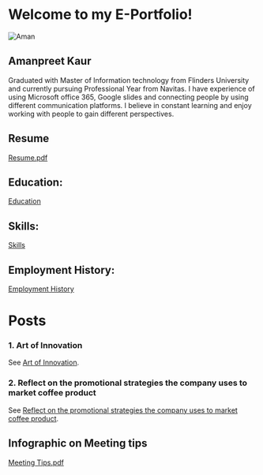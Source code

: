 # Welcome to my E-Portfolio!
![Aman](https://user-images.githubusercontent.com/48699383/101231103-ecf1f000-36f8-11eb-9cac-1988a5dd4807.jpg)

## Amanpreet Kaur
Graduated with Master of Information technology from Flinders University and currently pursuing Professional Year from Navitas. I have experience of using Microsoft office 365, Google slides and connecting people by using different communication platforms. I believe in constant learning and enjoy working with people to gain different perspectives.
## Resume
[Resume.pdf](https://github.com/Amansanghera/amanpreet.github.io/files/5613913/Resume.pdf)
## Education:
[Education](https://github.com/Amansanghera/amanpreet.github.io/wiki/Education)
## Skills:
[Skills](https://github.com/Amansanghera/amanpreet.github.io/wiki/Skills)

## Employment History:
[Employment History](https://github.com/Amansanghera/amanpreet.github.io/wiki/Employment-History)

# Posts
### 1. Art of Innovation
See [Art of Innovation](https://github.com/Amansanghera/amanpreet.github.io/wiki/Art-of-Innovation).

### 2. Reflect on the promotional strategies the company uses to market coffee product
See [Reflect on the promotional strategies the company uses to market coffee product](https://github.com/Amansanghera/amanpreet.github.io/wiki/Reflect-on-the-promotional-strategies-the-company-uses-to-market-coffee-product).

## Infographic on Meeting tips
[Meeting Tips.pdf](https://github.com/Amansanghera/amanpreet.github.io/files/5613905/Meeting.Tips.pdf)

